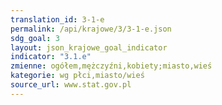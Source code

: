 ```yaml
---
translation_id: 3-1-e
permalink: /api/krajowe/3/3-1-e.json
sdg_goal: 3
layout: json_krajowe_goal_indicator
indicator: "3.1.e"
zmienne: ogółem,mężczyźni,kobiety;miasto,wieś
kategorie: wg płci,miasto/wieś
source_url: www.stat.gov.pl
---
```

